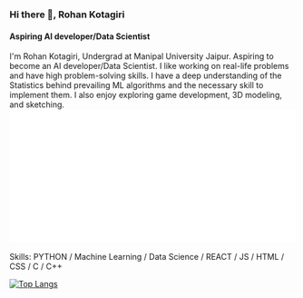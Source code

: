 ### Hi there 👋, Rohan Kotagiri
#### Aspiring AI developer/Data Scientist
I'm Rohan Kotagiri, Undergrad at Manipal University Jaipur. Aspiring to become an AI developer/Data Scientist. I like working on real-life problems and have high problem-solving skills. I have a deep understanding of the Statistics behind prevailing ML algorithms and the necessary skill to implement them. I also enjoy exploring game development, 3D modeling, and sketching.
![Metrics](metrics.classic.svg)

Skills: PYTHON / Machine Learning / Data Science / REACT / JS / HTML / CSS / C / C++

[![Top Langs](https://github-readme-stats.vercel.app/api/top-langs/?username=KotagiriRohan&layout=compact&theme=dark)](https://github.com/anuraghazra/github-readme-stats) 

<!-- 
[![Anurag's GitHub stats](https://github-readme-stats.vercel.app/api?username=KotagiriRohan)](https://github.com/anuraghazra/github-readme-stats) -->


